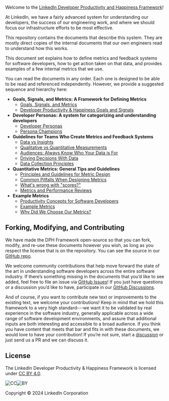 Welcome to the [LinkedIn Developer Productivity and Happiness
Framework](https://linkedin.github.io/dph-framework/)!

At LinkedIn, we have a fairly advanced system for understanding our developers,
the success of our engineering work, and where we should focus our
infrastructure efforts to be most effective.

This repository contains the documents that describe this system. They are
mostly direct copies of the internal documents that our own engineers read to
understand how this works.

This document set explains how to define metrics and feedback systems for
software developers, how to get action taken on that data, and provides examples
of a few internal metrics that we use.

You can read the documents in any order. Each one is designed to be able to be
read and referenced independently. However, we provide a suggested sequence and
hierarchy here:

* **Goals, Signals, and Metrics: A Framework for Defining Metrics**
  * [Goals, Signals, and Metrics](goals-signals-metrics.md)
  * [Developer Productivity & Happiness Goals and Signals](dph-goals-and-signals.md)
* **Developer Personas: A system for categorizing and understanding developers**
  * [Developer Personas](developer-personas.md)
  * [Persona Champions](persona-champions.md)
* **Guidelines for Teams Who Create Metrics and Feedback Systems**
  * [Data vs Insights](data-vs-insights.md)
  * [Qualitative vs Quantitative Measurements](qualitative-vs-quantitative.md)
  * [Audiences: Always Know Who Your Data is For](audiences.md)
  * [Driving Decisions With Data](driving-decisions.md)
  * [Data Collection Principles](data-collection-principles.md)
* **Quantitative Metrics: General Tips and Guidelines**
  * [Principles and Guidelines for Metric Design](metric-principles.md)
  * [Common Pitfalls When Designing Metrics](metric-pitfalls.md)
  * [What's wrong with "scores?"](scores.md)
  * [Metrics and Performance Reviews](metrics-and-performance-reviews.md)
* **Example Metrics**
  * [Productivity Concepts for Software Developers](productivity-concepts.md)
  * [Example Metrics](example-metrics.md)
  * [Why Did We Choose Our Metrics?](why-our-metrics.md)

## Forking, Modifying, and Contributing

We have made the DPH Framework open-source so that you can fork, modify, and
re-use these documents however you wish, as long as you respect the license that
is on the repository. You can see the source in our [GitHub
repo](https://github.com/linkedin/dph-framework/).

We welcome community contributions that help move forward the state of the art
in understanding software developers across the entire software industry. If
there’s something missing in the documents that you’d like to see added, feel
free to file an issue via [GitHub
Issues](https://github.com/linkedin/dph-framework/issues)! If you just have
questions or a discussion you’d like to have, participate in our [GitHub
Discussions](https://github.com/linkedin/dph-framework/discussions).

And of course, if you want to contribute new text or improvements to the
existing text, we welcome your contributions! Keep in mind that we hold this
framework to a very high standard---we want it to be validated by real
experience in the software industry, generally applicable across a wide range of
software development environments, and assure that additional inputs are both
interesting and accessible to a broad audience. If you think you have content
that meets that bar and fits in with these documents, we would love to have your
contribution! If you’re not sure, start a
[discussion](https://github.com/linkedin/dph-framework/issues) or just send us a
PR and we can discuss it.

## License

The LinkedIn Developer Productivity & Happiness Framework is licensed under [CC
BY 4.0](http://creativecommons.org/licenses/by/4.0/?ref=chooser-v1).

![CC](
https://mirrors.creativecommons.org/presskit/icons/cc.svg?ref=chooser-v1)![BY](https://mirrors.creativecommons.org/presskit/icons/by.svg?ref=chooser-v1)

Copyright &copy; 2024 LinkedIn Corporation
